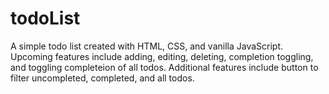 # todoList

A simple todo list created with HTML, CSS, and vanilla JavaScript. Upcoming features include adding, editing, deleting, completion toggling, and toggling completeion of all todos. Additional features include button to filter uncompleted, completed, and all todos. 

